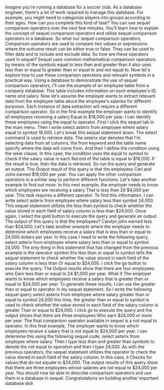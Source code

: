 Imagine you're running a database for
a soccer club. As a database engineer, there's a lot of
work required to manage this database. For example, you might need to categorize players
into groups according to their ages. How can you complete this kind of task? You can use sequel comparison
operators over the next few minutes. You'll learn how to explain the concept
of sequel comparison operators and utilize sequel comparison
operators in a database. So what our sequel comparison operators, Comparison operators are used
to compare two values or expressions where the outcome
result can be either true or false. They can be used to filter data and
to include and exclude data. So how are these operators used in sequel? Sequel uses common mathematical
comparison operators by means of the symbols equal to less than
and greater than it also uses less than or equal to greater than or
equal to and not equal to. Now let's explore how to use
these comparison operators and relevant symbols in a practical way. Using a database to demonstrate the use
of sequel comparison operators, I'll use the example of an employee
table from a company database. This table includes information on
each employee's ID, name and salary. Now let's assume the employer wants
to extract relevant data from the employee table about the employee's
salaries for different purposes. Each instance of data extraction will
require a different comparison operator. So in the first example the employer
wants to identify all employees receiving a salary Equal
to $18,000 per year. I can identify these employees
using the equal to operator. First I click the sequel
tab in the main menu. Then I write select asterix from employee where salary equal to symbol 18,000. Let's break this sequel statement down. The select command is
used to retrieve data. The asterix star denotes that I'm
selecting data from all columns, the from keyword and the table name
specify where the data will come from. And then I define the condition
using the wear clause. In this case, the condition uses the equal
to symbol to check if the salary value in each Record of
the table is equal to $18,000. If the result is true,
then the data is retrieved. So run the query and generate an output. The Output result of this query
is that the employees Carl and John earned $18,000 per year. You can apply the other comparison
operators in a similar way to perform different functions. Let's take another
example to find out more. In this next example, the employer needs
to know which employees are receiving a salary That is less
than 20 $4,000 per year. This task requires a different operator. To find this information, I can write select asterix
from employee where salary less than symbol 24,000. This sequel statement utilizes the less
than symbol to check whether the value stored in each field of salary
column is less than $24,000. Once again, I select the gold button to
execute the query and generate an output. The output of this query
is that the employees? Carolyn john earned less than $24,000. Let's take another example where
the employer needs to determine which employees receive a salary that is less
than or equal to 24,000 dollars per year. In this case I need to
write the following query, select asterix from employee
where salary less than or equal to symbol 24,000. The only thing in this statement that
has changed from the previous example is the operator symbol this less than or
equal to symbol tells the sequel statement to check whether the value stored in each
field of the salary column is less than Or equal to $24,000. I click the go button
to execute the query. The Output results show that there
are four employees who Earn less than or equal to 24 $1,000 per year. What if The employer wants to know which
employees receive a salary that is greater than or equal to $24,000 per year. To generate these results,
I can use the greater than or equal to operator in my sequel statement. So I write the following sequel query
select asterix from employee where salary greater than or
equal to symbol 24,000 this time, the greater than or equal to symbol
is used to check whether the value stored in each field of the salary column
is greater Than or equal to $24,000. I click go to execute the query and
the output shows that there are three employees Who earn $24,000 or
more per year. The final comparison operator available
in sequel is a not equal to operator. In this final example, The employer wants
to know which employees receive a salary that is not equal to $24,000 per year. I can determine this using
the following sequel code, select asterix from employee where salary. Then I type less than and
greater than symbols to denote the not equal to operation and then I type 24,000. As with the previous operators, the sequel
statement utilizes the operator to check the value stored in each
field of the salary column. In this case, it Checks for
values that do not equate to $24,000. The output results of this
query show that there are three employees whose salaries are not
equal to $24,000 per year. You should now be able to
describe comparison operators and use them in a database in sequel. Congratulations on building
another important database skill